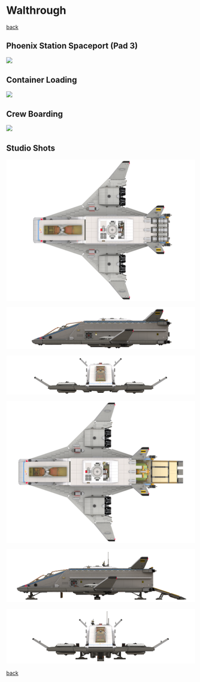 # Walthrough

[back](../README.md)

## Phoenix Station Spaceport (Pad 3)
![](panorama.png)

## Container Loading
![](container-loading.png)

## Crew Boarding
![](crew-boarding.png)

## Studio Shots
![](shuttle-cargo_1.png)

![](shuttle-cargo_2.png)

![](shuttle-cargo_3.png)

![](shuttle-cargo-unfurled_1.png)

![](shuttle-cargo-unfurled_2.png)

![](shuttle-cargo-unfurled_3.png)

[back](../README.md)
